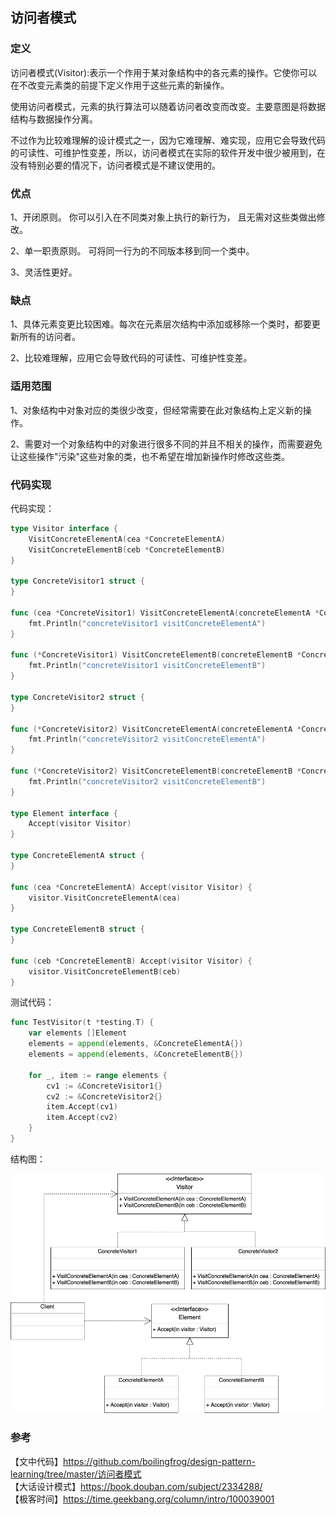 ## 访问者模式

### 定义

访问者模式(Visitor):表示一个作用于某对象结构中的各元素的操作。它使你可以在不改变元素类的前提下定义作用于这些元素的新操作。  

使用访问者模式，元素的执行算法可以随着访问者改变而改变。主要意图是将数据结构与数据操作分离。   

不过作为比较难理解的设计模式之一，因为它难理解、难实现，应用它会导致代码的可读性、可维护性变差，所以，访问者模式在实际的软件开发中很少被用到，在没有特别必要的情况下，访问者模式是不建议使用的。     

### 优点

1、开闭原则。 你可以引入在不同类对象上执行的新行为， 且无需对这些类做出修改。  

2、单一职责原则。 可将同一行为的不同版本移到同一个类中。  

3、灵活性更好。   

### 缺点

1、具体元素变更比较困难。每次在元素层次结构中添加或移除一个类时，都要更新所有的访问者。  

2、比较难理解，应用它会导致代码的可读性、可维护性变差。  

### 适用范围

1、对象结构中对象对应的类很少改变，但经常需要在此对象结构上定义新的操作。   

2、需要对一个对象结构中的对象进行很多不同的并且不相关的操作，而需要避免让这些操作"污染"这些对象的类，也不希望在增加新操作时修改这些类。  

### 代码实现

代码实现：  

```go
type Visitor interface {
	VisitConcreteElementA(cea *ConcreteElementA)
	VisitConcreteElementB(ceb *ConcreteElementB)
}

type ConcreteVisitor1 struct {
}

func (cea *ConcreteVisitor1) VisitConcreteElementA(concreteElementA *ConcreteElementA) {
	fmt.Println("concreteVisitor1 visitConcreteElementA")
}

func (*ConcreteVisitor1) VisitConcreteElementB(concreteElementB *ConcreteElementB) {
	fmt.Println("concreteVisitor1 visitConcreteElementB")
}

type ConcreteVisitor2 struct {
}

func (*ConcreteVisitor2) VisitConcreteElementA(concreteElementA *ConcreteElementA) {
	fmt.Println("concreteVisitor2 visitConcreteElementA")
}

func (*ConcreteVisitor2) VisitConcreteElementB(concreteElementB *ConcreteElementB) {
	fmt.Println("concreteVisitor2 visitConcreteElementB")
}

type Element interface {
	Accept(visitor Visitor)
}

type ConcreteElementA struct {
}

func (cea *ConcreteElementA) Accept(visitor Visitor) {
	visitor.VisitConcreteElementA(cea)
}

type ConcreteElementB struct {
}

func (ceb *ConcreteElementB) Accept(visitor Visitor) {
	visitor.VisitConcreteElementB(ceb)
}
```

测试代码：  

```go
func TestVisitor(t *testing.T) {
	var elements []Element
	elements = append(elements, &ConcreteElementA{})
	elements = append(elements, &ConcreteElementB{})

	for _, item := range elements {
		cv1 := &ConcreteVisitor1{}
		cv2 := &ConcreteVisitor2{}
		item.Accept(cv1)
		item.Accept(cv2)
	}
}
```

结构图：   

<img src="/img/pattern-visitor.png" alt="visitor" />  

### 参考

【文中代码】https://github.com/boilingfrog/design-pattern-learning/tree/master/访问者模式    
【大话设计模式】https://book.douban.com/subject/2334288/  
【极客时间】https://time.geekbang.org/column/intro/100039001   
